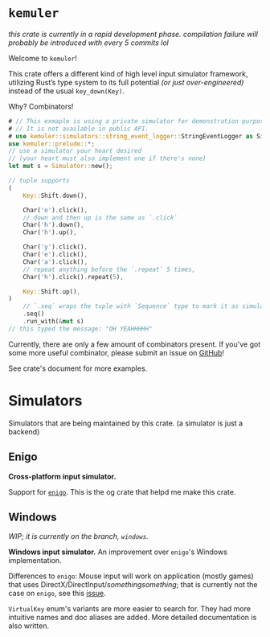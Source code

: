 # `kemuler`

*this crate is currently in a rapid development phase.
compilation failure will probably be introduced with every 5 commits lol*

Welcome to `kemuler`!

This crate offers a different kind of high level input simulator framework,
utilizing Rust’s type system to its full potential *(or just over-engineered)*
instead of the usual `key_down(Key)`.

Why? Combinators!

```rust
# // This exmaple is using a private simulator for demonstration purposes.
# // It is not available in public API.
# use kemuler::simulators::string_event_logger::StringEventLogger as Simulator;
use kemuler::prelude::*;
// use a simulator your heart desired
// (your heart must also implement one if there's none)
let mut s = Simulator::new();

// tuple supports
(
    Key::Shift.down(),

    Char('o').click(),
    // down and then up is the same as `.click`
    Char('h').down(),
    Char('h').up(),

    Char('y').click(),
    Char('e').click(),
    Char('a').click(),
    // repeat anything before the `.repeat` 5 times,
    Char('h').click().repeat(5),

    Key::Shift.up(),
)
    // `.seq` wraps the tuple with `Sequence` type to mark it as simulatable
    .seq()
    .run_with(&mut s)
// this typed the message: "OH YEAHHHHH"
```

Currently, there are only a few amount of combinators present.
If you've got some more useful combinator, please submit an issue on [GitHub][kemuler_repo]!

See crate's document for more examples.

# Simulators
Simulators that are being maintained by this crate.
(a simulator is just a backend)

## Enigo
**Cross-platform input simulator.**

Support for [`enigo`][enigo_repo].
This is the og crate that helpd me make this crate.

## Windows
*WIP; it is currently on the branch, `windows`.*

**Windows input simulator.**
An improvement over `enigo`'s Windows implementation.

Differences to `enigo`:
  Mouse input will work on application (mostly games)
  that uses DirectX/DirectInput/*somethingsomething*;
  that is currently not the case on `enigo`,
  see this [issue](https://github.com/enigo-rs/enigo/issues/172/).

  `VirtualKey` enum's variants are more easier to search for.
  They had more intuitive names and doc aliases are added.
  More detailed documentation is also written.

[enigo_repo]: https://github.com/enigo-rs/enigo/ "Enigo Repository"
[kemuler_repo]: https://github.com/Multirious/kemuler/ "Kemuler Repository"
